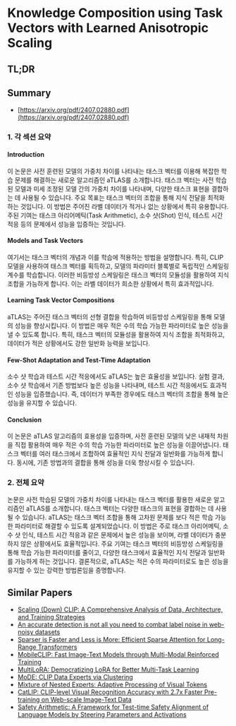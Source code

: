 # Knowledge Composition using Task Vectors with Learned Anisotropic Scaling
## TL;DR
## Summary
- [https://arxiv.org/pdf/2407.02880.pdf](https://arxiv.org/pdf/2407.02880.pdf)

### 1. 각 섹션 요약

#### Introduction
이 논문은 사전 훈련된 모델의 가중치 차이를 나타내는 태스크 벡터를 이용해 복잡한 학습 문제를 해결하는 새로운 알고리즘인 aTLAS를 소개합니다. 태스크 벡터는 사전 학습된 모델과 미세 조정된 모델 간의 가중치 차이를 나타내며, 다양한 태스크 표현을 결합하는 데 사용될 수 있습니다. 주요 목표는 태스크 벡터의 조합을 통해 지식 전달을 최적화하는 것입니다. 이 방법은 주어진 라벨 데이터가 적거나 없는 상황에서 특히 유용합니다. 주된 기여는 태스크 아리어메틱(Task Arithmetic), 소수 샷(Shot) 인식, 테스트 시간 적응 등의 문제에서 성능을 입증하는 것입니다.

#### Models and Task Vectors
여기서는 태스크 벡터의 개념과 이를 학습에 적용하는 방법을 설명합니다. 특히, CLIP 모델을 사용하여 태스크 벡터를 획득하고, 모델의 파라미터 블록별로 독립적인 스케일링 계수를 학습합니다. 이러한 비등방성 스케일링은 태스크 벡터의 모듈성을 활용하여 지식 조합을 가능하게 합니다. 이는 라벨 데이터가 희소한 상황에서 특히 효과적입니다.

#### Learning Task Vector Compositions
aTLAS는 주어진 태스크 벡터의 선형 결합을 학습하여 비등방성 스케일링을 통해 모델의 성능을 향상시킵니다. 이 방법은 매우 적은 수의 학습 가능한 파라미터로 높은 성능을 낼 수 있도록 합니다. 특히, 태스크 벡터의 모듈성을 활용하여 지식 조합을 최적화하고, 데이터가 적은 상황에서도 강한 일반화 능력을 보입니다.

#### Few-Shot Adaptation and Test-Time Adaptation
소수 샷 학습과 테스트 시간 적응에서도 aTLAS는 높은 효율성을 보입니다. 실험 결과, 소수 샷 학습에서 기존 방법보다 높은 성능을 나타내며, 테스트 시간 적응에서도 효과적인 성능을 입증했습니다. 즉, 데이터가 부족한 경우에도 태스크 벡터의 조합을 통해 높은 성능을 유지할 수 있습니다.

#### Conclusion
이 논문은 aTLAS 알고리즘의 효용성을 입증하며, 사전 훈련된 모델의 낮은 내재적 차원을 직접 활용하여 매우 적은 수의 학습 가능한 파라미터로 높은 성능을 이끌어냅니다. 태스크 벡터를 여러 태스크에서 조합하여 효율적인 지식 전달과 일반화를 가능하게 합니다. 동시에, 기존 방법과의 결합을 통해 성능을 더욱 향상시킬 수 있습니다.

### 2. 전체 요약

논문은 사전 학습된 모델의 가중치 차이를 나타내는 태스크 벡터를 활용한 새로운 알고리즘인 aTLAS를 소개합니다. 태스크 벡터는 다양한 태스크의 표현을 결합하는 데 사용될 수 있습니다. aTLAS는 태스크 벡터 조합을 통해 고차원 문제를 보다 적은 학습 가능한 파라미터로 해결할 수 있도록 설계되었습니다. 이 방법은 주로 태스크 아리어메틱, 소수 샷 인식, 테스트 시간 적응과 같은 문제에서 높은 성능을 보이며, 라벨 데이터가 충분하지 않은 상황에서도 효율적입니다. 주요 기여는 태스크 벡터의 비등방성 스케일링을 통해 학습 가능한 파라미터를 줄이고, 다양한 태스크에서 효율적인 지식 전달과 일반화를 가능하게 하는 것입니다. 결론적으로, aTLAS는 적은 수의 파라미터로도 높은 성능을 유지할 수 있는 강력한 방법론임을 증명합니다.

## Similar Papers
- [Scaling (Down) CLIP: A Comprehensive Analysis of Data, Architecture, and Training Strategies](2404.08197.md)
- [An accurate detection is not all you need to combat label noise in web-noisy datasets](2407.05528.md)
- [Sparser is Faster and Less is More: Efficient Sparse Attention for Long-Range Transformers](2406.16747.md)
- [MobileCLIP: Fast Image-Text Models through Multi-Modal Reinforced Training](2311.17049.md)
- [MultiLoRA: Democratizing LoRA for Better Multi-Task Learning](2311.11501.md)
- [MoDE: CLIP Data Experts via Clustering](2404.16030.md)
- [Mixture of Nested Experts: Adaptive Processing of Visual Tokens](2407.19985.md)
- [CatLIP: CLIP-level Visual Recognition Accuracy with 2.7x Faster Pre-training on Web-scale Image-Text Data](2404.15653.md)
- [Safety Arithmetic: A Framework for Test-time Safety Alignment of Language Models by Steering Parameters and Activations](2406.11801.md)
